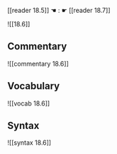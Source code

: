[[reader 18.5]] ☚ : ☛ [[reader 18.7]]

![[18.6]]

## Commentary

![[commentary 18.6]]

## Vocabulary

![[vocab 18.6]]

## Syntax

![[syntax 18.6]]

